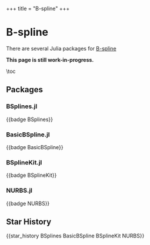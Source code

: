 +++
title = "B-spline"
+++

# B-spline
There are several Julia packages for [B-spline](https://en.wikipedia.org/wiki/B-spline)

**This page is still work-in-progress.**

\toc

## Packages
### BSplines.jl
{{badge BSplines}}

### BasicBSpline.jl
{{badge BasicBSpline}}

### BSplineKit.jl
{{badge BSplineKit}}

### NURBS.jl
{{badge NURBS}}

## Star History
{{star_history BSplines BasicBSpline BSplineKit NURBS}}
